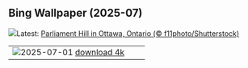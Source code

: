## Bing Wallpaper (2025-07)
![](https://www.bing.com/th?id=OHR.Canada25Day_EN-CA2287928069_UHD.jpg&w=1000)Latest: [Parliament Hill in Ottawa, Ontario (© f11photo/Shutterstock)](https://www.bing.com/th?id=OHR.Canada25Day_EN-CA2287928069_UHD.jpg)

|      |      |      |
| :----: | :----: | :----: |
|![](https://www.bing.com/th?id=OHR.WolfeCrater_EN-CA2112068700_UHD.jpg&pid=hp&w=384&h=216&rs=1&c=4)2025-07-01 [download 4k](https://www.bing.com/th?id=OHR.WolfeCrater_EN-CA2112068700_UHD.jpg)|